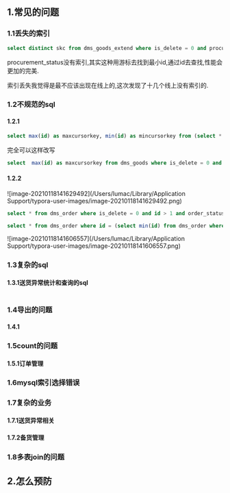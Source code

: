 ## 1.常见的问题

### 1.1丢失的索引

```sql
select distinct skc from dms_goods_extend where is_delete = 0 and procurement_status = 2 order by skc desc limit 7000, 500;
```

procurement_status没有索引,其实这种用游标去找到最小id,通过id去查找,性能会更加的完美.

索引丢失我觉得是最不应该出现在线上的,这次发现了十几个线上没有索引的.

### 1.2不规范的sql

#### 1.2.1

```sql
select max(id) as maxcursorkey, min(id) as mincursorkey from (select * from dms_goods where is_delete = 0 and show_status = 2 limit 157679, 157679) t;
```

完全可以这样改写

```sql
select  max(id) as maxcursorkey from dms_goods where is_delete = 0 and show_status = 2 limit 157679, 157679;
```

#### 1.2.2

![image-20210118141629492](/Users/lumac/Library/Application Support/typora-user-images/image-20210118141629492.png)

```sql
select * from dms_order where is_delete = 0 and id > 1 and order_status_value in ( 2 , 3 ) and order_type = 1 and prepare_type_value not in ( '12' ) order by id limit 1;
```

```sql
select * from dms_order where id = (select min(id) from dms_order where is_delete = 0 and id > 1 and order_status_value in ( 2 , 3 ) and order_type = 1 and prepare_type_value not in ( '12' ));
```

![image-20210118141606557](/Users/lumac/Library/Application Support/typora-user-images/image-20210118141606557.png)

### 1.3复杂的sql

#### 1.3.1送货异常统计和查询的sql

```sql

```



### 1.4导出的问题

#### 1.4.1



### 1.5count的问题

#### 1.5.1订单管理



### 1.6mysql索引选择错误



### 1.7复杂的业务

#### 1.7.1送货异常相关

#### 1.7.2备货管理



### 1.8多表join的问题



## 2.怎么预防

